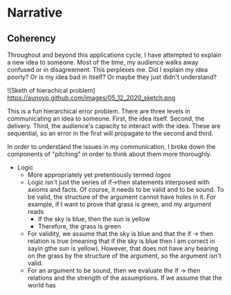 # Narrative

## Coherency

Throughout and beyond this applications cycle, I have attempted to explain a new idea to someone. Most of the time, my audience walks away confused or in disagreement. This perplexes me. Did I explain my idea poorly? Or is my idea bad in itself? Or maybe they just didn't understand?

![Sketh of hierachical problem]
https://aunoyp.github.com/images/05_12_2020_sketch.png

This is a fun hierarchical error problem. There are three levels in communicating an idea to someone. First, the idea itself. Second, the delivery. Third, the audience's capacity to interact with the idea. These are sequential, so an error in the first will propagate to the second and third.

In order to understand the issues in my communication, I broke down the components of "pitching" in order to think about them more thoroughly.

- Logic
  - More appropriately yet pretentiously termed *logos*
  - Logic isn't just the series of if->then statements interposed with axioms and facts. Of course, it needs to be valid and to be sound. To be valid, the structure of the argument cannot have holes in it. For example, if I want to prove that grass is green, and my argument reads
    - If the sky is blue, then the sun is yellow
    - Therefore, the grass is green
  - For validity, we assume that the sky is blue and that the if -> then relation is true (meaning that if the sky is blue then I am correct in sayin gthe sun is yellow). However, that does not have any bearing on the grass by the structure of the argument, so the argument isn't valid.
  - For an argument to be sound, then we evaluate the if -> then relations and the strength of the assumptions. If we assume that the world has
